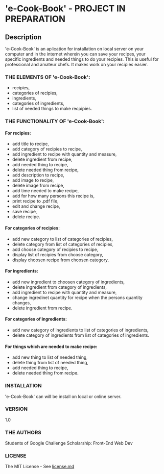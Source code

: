 # 'e-Cook-Book' - PROJECT IN PREPARATION

## Description

'e-Cook-Book' is an aplication for installation on local server on your computer and in the internet wherein you can save your recipes, your specific ingredients and needed things to do your recipies. This is useful for professional and amateur chefs. It makes work on your recipies easier.

### THE ELEMENTS OF 'e-Cook-Book':

- recipies,
- categories of recipies,
- ingredients,
- categories of ingredients,
- list of needed things to make recpipies.

### THE FUNCTIONALITY OF 'e-Cook-Book':

#### For recipies:

- add title to recipe,
- add category of recipies to recipe,
- add ingredient to recipe with quantity and measure,
- delete ingredient from recipe,
- add needed thing to recipe,
- delete needed thing from recipe,
- add description to recipe,
- add image to recipe,
- delete image from recipe,
- add time needed to make recipe,
- add for how many persons this recipe is,
- print recipe to .pdf file,
- edit and change recipe,
- save recipe,
- delete recipe.
	
#### For categories of recipies:

- add new category to list of categories of recipies,
- delete category from list of categories of recipies,
- add choose category of recipies to recipe,
- display list of recipies from choose category,
- display choosen recipe from choosen category.

#### For ingredients: 

- add new ingredient to choosen category of ingredients,
- delete ingredient from category of ingredients,
- add ingredient to recipe with quantity and measure,
- change ingredinet quantity for recipe when the persons quantity changes,
- delete ingredient from recipe.

#### For categories of ingredients:

- add new category of ingredients to list of categories of ingredients,
- delete category of ingredients from list of categories of ingredients.

#### For things which are needed to make recipe:

- add new thing to list of needed thing,
- delete thing from list of needed thing,
- add needed thing to recipe,
- delete needed thing from recipe.

### INSTALLATION

'e-Cook-Book' can will be install on local or online server.

### VERSION

1.0

### THE AUTHORS

Students of Google Challenge Scholarship: Front-End Web Dev

### LICENSE

The MIT License - See [license.md](https://github.com/hajczek/e-Cook-Book/blob/master/license/license.md)

